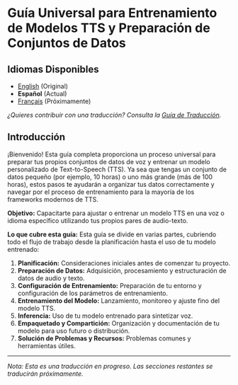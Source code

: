 # Guía Universal para Entrenamiento de Modelos TTS y Preparación de Conjuntos de Datos

## Idiomas Disponibles

- [English](../../README.md) (Original)
- **Español** (Actual)
- [Français](../fr/README.md) (Próximamente)

*¿Quieres contribuir con una traducción? Consulta la [Guía de Traducción](../../README.md#translation-guide).*

## Introducción

¡Bienvenido! Esta guía completa proporciona un proceso universal para preparar tus propios conjuntos de datos de voz y entrenar un modelo personalizado de Text-to-Speech (TTS). Ya sea que tengas un conjunto de datos pequeño (por ejemplo, 10 horas) o uno más grande (más de 100 horas), estos pasos te ayudarán a organizar tus datos correctamente y navegar por el proceso de entrenamiento para la mayoría de los frameworks modernos de TTS.

**Objetivo:** Capacitarte para ajustar o entrenar un modelo TTS en una voz o idioma específico utilizando tus propios pares de audio-texto.

**Lo que cubre esta guía:**
Esta guía se divide en varias partes, cubriendo todo el flujo de trabajo desde la planificación hasta el uso de tu modelo entrenado:

1.  **Planificación:** Consideraciones iniciales antes de comenzar tu proyecto.
2.  **Preparación de Datos:** Adquisición, procesamiento y estructuración de datos de audio y texto.
3.  **Configuración de Entrenamiento:** Preparación de tu entorno y configuración de los parámetros de entrenamiento.
4.  **Entrenamiento del Modelo:** Lanzamiento, monitoreo y ajuste fino del modelo TTS.
5.  **Inferencia:** Uso de tu modelo entrenado para sintetizar voz.
6.  **Empaquetado y Compartición:** Organización y documentación de tu modelo para uso futuro o distribución.
7.  **Solución de Problemas y Recursos:** Problemas comunes y herramientas útiles.

---

*Nota: Esta es una traducción en progreso. Las secciones restantes se traducirán próximamente.*
